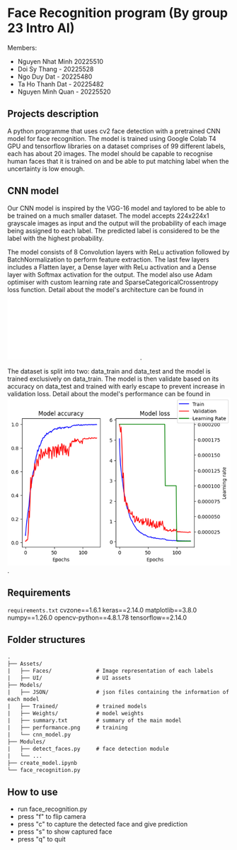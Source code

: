 # Face Recognition program (By group 23 Intro AI)

Members:

- Nguyen Nhat Minh 20225510
- Doi Sy Thang - 20225528
- Ngo Duy Dat - 20225480
- Ta Ho Thanh Dat - 20225482
- Nguyen Minh Quan - 20225520

## Projects description

A python programme that uses cv2 face detection with a pretrained CNN model for face recognition.
The model is trained using Google Colab T4 GPU and tensorflow libraries on a dataset comprises of
99 different labels, each has about 20 images. The model should be capable to recognise human faces that
it is trained on and be able to put matching label when the uncertainty is low enough.

## CNN model

Our CNN model is inspired by the VGG-16 model and taylored to be able to be trained on a much smaller
dataset. The model accepts 224x224x1 grayscale images as input and the output will the probability
of each image being assigned to each label. The predicted label is considered to be the label
with the highest probability.

The model consists of 8 Convolution layers with ReLu activation followed by BatchNormalization to
perform feature extraction. The last few layers includes a Flatten layer, a Dense layer with ReLu
activation and a Dense layer with Softmax activation for the output. The model also use Adam
optimiser with custom learning rate and SparseCategoricalCrossentropy loss function.
Detail about the model's architecture can be found in ![summary.txt](./Models/summary.txt).

The dataset is split into two: data_train and data_test and the model is trained exclusively on
data_train. The model is then validate based on its accuracy on data_test and trained with
early escape to prevent increase in validation loss.
Detail about the model's performance can be found in ![performance.png](./Models/performance.png).

## Requirements

`requirements.txt`
cvzone==1.6.1
keras==2.14.0
matplotlib==3.8.0
numpy==1.26.0
opencv-python==4.8.1.78
tensorflow==2.14.0

## Folder structures

```
.
├── Assets/
|   ├── Faces/              # Image representation of each labels
|   ├── UI/                 # UI assets
├── Models/
|   ├── JSON/               # json files containing the information of each model
|   ├── Trained/            # trained models
|   ├── Weights/            # model weights
|   ├── summary.txt         # summary of the main model
|   ├── performance.png     # training
|   └── cnn_model.py
├── Modules/
|   ├── detect_faces.py     # face detection module
|   └── ...
├── create_model.ipynb
└── face_recognition.py
```

## How to use

- run face_recognition.py
- press "f" to flip camera
- press "c" to capture the detected face and give prediction
- press "s" to show captured face
- press "q" to quit
